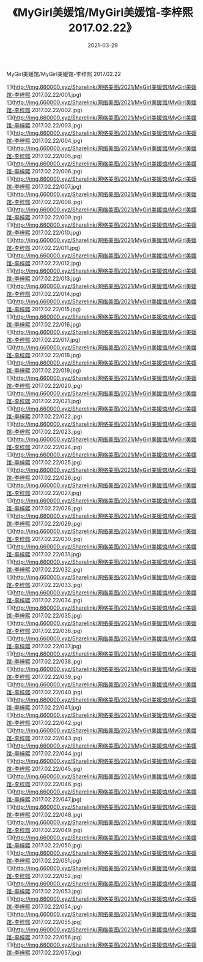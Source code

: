 ﻿---
layout: post
title:  《MyGirl美媛馆/MyGirl美媛馆-李梓熙 2017.02.22》
date:   2021-03-29
img: http://img.660000.xyz/Sharelink/网络美图/2021/MyGirl美媛馆/MyGirl美媛馆-李梓熙 2017.02.22/000.jpg
categories: [美女, 清纯, 唯美]
---

MyGirl美媛馆/MyGirl美媛馆-李梓熙 2017.02.22

 ![](http://img.660000.xyz/Sharelink/网络美图/2021/MyGirl美媛馆/MyGirl美媛馆-李梓熙 2017.02.22/001.jpg) <br>![](http://img.660000.xyz/Sharelink/网络美图/2021/MyGirl美媛馆/MyGirl美媛馆-李梓熙 2017.02.22/002.jpg) <br>![](http://img.660000.xyz/Sharelink/网络美图/2021/MyGirl美媛馆/MyGirl美媛馆-李梓熙 2017.02.22/003.jpg) <br>![](http://img.660000.xyz/Sharelink/网络美图/2021/MyGirl美媛馆/MyGirl美媛馆-李梓熙 2017.02.22/004.jpg) <br>![](http://img.660000.xyz/Sharelink/网络美图/2021/MyGirl美媛馆/MyGirl美媛馆-李梓熙 2017.02.22/005.jpg) <br>![](http://img.660000.xyz/Sharelink/网络美图/2021/MyGirl美媛馆/MyGirl美媛馆-李梓熙 2017.02.22/006.jpg) <br>![](http://img.660000.xyz/Sharelink/网络美图/2021/MyGirl美媛馆/MyGirl美媛馆-李梓熙 2017.02.22/007.jpg) <br>![](http://img.660000.xyz/Sharelink/网络美图/2021/MyGirl美媛馆/MyGirl美媛馆-李梓熙 2017.02.22/008.jpg) <br>![](http://img.660000.xyz/Sharelink/网络美图/2021/MyGirl美媛馆/MyGirl美媛馆-李梓熙 2017.02.22/009.jpg) <br>![](http://img.660000.xyz/Sharelink/网络美图/2021/MyGirl美媛馆/MyGirl美媛馆-李梓熙 2017.02.22/010.jpg) <br>![](http://img.660000.xyz/Sharelink/网络美图/2021/MyGirl美媛馆/MyGirl美媛馆-李梓熙 2017.02.22/011.jpg) <br>![](http://img.660000.xyz/Sharelink/网络美图/2021/MyGirl美媛馆/MyGirl美媛馆-李梓熙 2017.02.22/012.jpg) <br>![](http://img.660000.xyz/Sharelink/网络美图/2021/MyGirl美媛馆/MyGirl美媛馆-李梓熙 2017.02.22/013.jpg) <br>![](http://img.660000.xyz/Sharelink/网络美图/2021/MyGirl美媛馆/MyGirl美媛馆-李梓熙 2017.02.22/014.jpg) <br>![](http://img.660000.xyz/Sharelink/网络美图/2021/MyGirl美媛馆/MyGirl美媛馆-李梓熙 2017.02.22/015.jpg) <br>![](http://img.660000.xyz/Sharelink/网络美图/2021/MyGirl美媛馆/MyGirl美媛馆-李梓熙 2017.02.22/016.jpg) <br>![](http://img.660000.xyz/Sharelink/网络美图/2021/MyGirl美媛馆/MyGirl美媛馆-李梓熙 2017.02.22/017.jpg) <br>![](http://img.660000.xyz/Sharelink/网络美图/2021/MyGirl美媛馆/MyGirl美媛馆-李梓熙 2017.02.22/018.jpg) <br>![](http://img.660000.xyz/Sharelink/网络美图/2021/MyGirl美媛馆/MyGirl美媛馆-李梓熙 2017.02.22/019.jpg) <br>![](http://img.660000.xyz/Sharelink/网络美图/2021/MyGirl美媛馆/MyGirl美媛馆-李梓熙 2017.02.22/020.jpg) <br>![](http://img.660000.xyz/Sharelink/网络美图/2021/MyGirl美媛馆/MyGirl美媛馆-李梓熙 2017.02.22/021.jpg) <br>![](http://img.660000.xyz/Sharelink/网络美图/2021/MyGirl美媛馆/MyGirl美媛馆-李梓熙 2017.02.22/022.jpg) <br>![](http://img.660000.xyz/Sharelink/网络美图/2021/MyGirl美媛馆/MyGirl美媛馆-李梓熙 2017.02.22/023.jpg) <br>![](http://img.660000.xyz/Sharelink/网络美图/2021/MyGirl美媛馆/MyGirl美媛馆-李梓熙 2017.02.22/024.jpg) <br>![](http://img.660000.xyz/Sharelink/网络美图/2021/MyGirl美媛馆/MyGirl美媛馆-李梓熙 2017.02.22/025.jpg) <br>![](http://img.660000.xyz/Sharelink/网络美图/2021/MyGirl美媛馆/MyGirl美媛馆-李梓熙 2017.02.22/026.jpg) <br>![](http://img.660000.xyz/Sharelink/网络美图/2021/MyGirl美媛馆/MyGirl美媛馆-李梓熙 2017.02.22/027.jpg) <br>![](http://img.660000.xyz/Sharelink/网络美图/2021/MyGirl美媛馆/MyGirl美媛馆-李梓熙 2017.02.22/028.jpg) <br>![](http://img.660000.xyz/Sharelink/网络美图/2021/MyGirl美媛馆/MyGirl美媛馆-李梓熙 2017.02.22/029.jpg) <br>![](http://img.660000.xyz/Sharelink/网络美图/2021/MyGirl美媛馆/MyGirl美媛馆-李梓熙 2017.02.22/030.jpg) <br>![](http://img.660000.xyz/Sharelink/网络美图/2021/MyGirl美媛馆/MyGirl美媛馆-李梓熙 2017.02.22/031.jpg) <br>![](http://img.660000.xyz/Sharelink/网络美图/2021/MyGirl美媛馆/MyGirl美媛馆-李梓熙 2017.02.22/032.jpg) <br>![](http://img.660000.xyz/Sharelink/网络美图/2021/MyGirl美媛馆/MyGirl美媛馆-李梓熙 2017.02.22/033.jpg) <br>![](http://img.660000.xyz/Sharelink/网络美图/2021/MyGirl美媛馆/MyGirl美媛馆-李梓熙 2017.02.22/034.jpg) <br>![](http://img.660000.xyz/Sharelink/网络美图/2021/MyGirl美媛馆/MyGirl美媛馆-李梓熙 2017.02.22/035.jpg) <br>![](http://img.660000.xyz/Sharelink/网络美图/2021/MyGirl美媛馆/MyGirl美媛馆-李梓熙 2017.02.22/036.jpg) <br>![](http://img.660000.xyz/Sharelink/网络美图/2021/MyGirl美媛馆/MyGirl美媛馆-李梓熙 2017.02.22/037.jpg) <br>![](http://img.660000.xyz/Sharelink/网络美图/2021/MyGirl美媛馆/MyGirl美媛馆-李梓熙 2017.02.22/038.jpg) <br>![](http://img.660000.xyz/Sharelink/网络美图/2021/MyGirl美媛馆/MyGirl美媛馆-李梓熙 2017.02.22/039.jpg) <br>![](http://img.660000.xyz/Sharelink/网络美图/2021/MyGirl美媛馆/MyGirl美媛馆-李梓熙 2017.02.22/040.jpg) <br>![](http://img.660000.xyz/Sharelink/网络美图/2021/MyGirl美媛馆/MyGirl美媛馆-李梓熙 2017.02.22/041.jpg) <br>![](http://img.660000.xyz/Sharelink/网络美图/2021/MyGirl美媛馆/MyGirl美媛馆-李梓熙 2017.02.22/042.jpg) <br>![](http://img.660000.xyz/Sharelink/网络美图/2021/MyGirl美媛馆/MyGirl美媛馆-李梓熙 2017.02.22/043.jpg) <br>![](http://img.660000.xyz/Sharelink/网络美图/2021/MyGirl美媛馆/MyGirl美媛馆-李梓熙 2017.02.22/044.jpg) <br>![](http://img.660000.xyz/Sharelink/网络美图/2021/MyGirl美媛馆/MyGirl美媛馆-李梓熙 2017.02.22/045.jpg) <br>![](http://img.660000.xyz/Sharelink/网络美图/2021/MyGirl美媛馆/MyGirl美媛馆-李梓熙 2017.02.22/046.jpg) <br>![](http://img.660000.xyz/Sharelink/网络美图/2021/MyGirl美媛馆/MyGirl美媛馆-李梓熙 2017.02.22/047.jpg) <br>![](http://img.660000.xyz/Sharelink/网络美图/2021/MyGirl美媛馆/MyGirl美媛馆-李梓熙 2017.02.22/048.jpg) <br>![](http://img.660000.xyz/Sharelink/网络美图/2021/MyGirl美媛馆/MyGirl美媛馆-李梓熙 2017.02.22/049.jpg) <br>![](http://img.660000.xyz/Sharelink/网络美图/2021/MyGirl美媛馆/MyGirl美媛馆-李梓熙 2017.02.22/050.jpg) <br>![](http://img.660000.xyz/Sharelink/网络美图/2021/MyGirl美媛馆/MyGirl美媛馆-李梓熙 2017.02.22/051.jpg) <br>![](http://img.660000.xyz/Sharelink/网络美图/2021/MyGirl美媛馆/MyGirl美媛馆-李梓熙 2017.02.22/052.jpg) <br>![](http://img.660000.xyz/Sharelink/网络美图/2021/MyGirl美媛馆/MyGirl美媛馆-李梓熙 2017.02.22/053.jpg) <br>![](http://img.660000.xyz/Sharelink/网络美图/2021/MyGirl美媛馆/MyGirl美媛馆-李梓熙 2017.02.22/054.jpg) <br>![](http://img.660000.xyz/Sharelink/网络美图/2021/MyGirl美媛馆/MyGirl美媛馆-李梓熙 2017.02.22/055.jpg) <br>![](http://img.660000.xyz/Sharelink/网络美图/2021/MyGirl美媛馆/MyGirl美媛馆-李梓熙 2017.02.22/056.jpg) <br>![](http://img.660000.xyz/Sharelink/网络美图/2021/MyGirl美媛馆/MyGirl美媛馆-李梓熙 2017.02.22/057.jpg) <br>